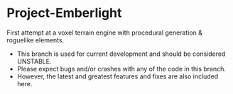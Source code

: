 Project-Emberlight
==================

First attempt at a voxel terrain engine with procedural generation &amp; roguelike elements.

*  This branch is used for current development and should be considered UNSTABLE.
*  Please expect bugs and/or crashes with any of the code in this branch.
*  However, the latest and greatest features and fixes are also included here.

